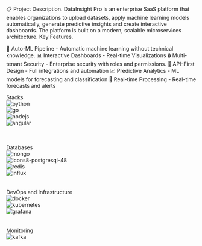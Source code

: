 📋 Project Description.
DataInsight Pro is an enterprise SaaS platform that enables organizations to upload datasets, apply machine learning models automatically, generate predictive insights and create interactive dashboards. The platform is built on a modern, scalable microservices architecture.
Key Features.

🤖 Auto-ML Pipeline - Automatic machine learning without technical knowledge.
📊 Interactive Dashboards - Real-time Visualizations
🔒 Multi-tenant Security - Enterprise security with roles and permissions.
🚀 API-First Design - Full integrations and automation
📈 Predictive Analytics - ML models for forecasting and classification
🔄 Real-time Processing - Real-time forecasts and alerts


Stacks<br>
![python](https://github.com/user-attachments/assets/d5cbe628-beae-45ac-8eb1-cda56a4460d7)<br>
![go](https://github.com/user-attachments/assets/ec36b0c4-1196-437d-a410-336e6341c9d4)<br>
![nodejs](https://github.com/user-attachments/assets/41bf5709-a0e1-46d3-9b57-09b2a359b078)<br>
![angular](https://github.com/user-attachments/assets/95a81e83-399c-40ea-8bf0-42ac7a69a451)<br>

<br><br>
Databases<br>
![mongo](https://github.com/user-attachments/assets/d2b1deb4-c33e-4e26-a632-0df27d0ecf46)<br>
![icons8-postgresql-48](https://github.com/user-attachments/assets/8036b456-1082-4aea-9bef-b4a73f9d95dd)<br>
![redis](https://github.com/user-attachments/assets/18c1f533-0e8d-43ab-aefa-9d56489d7fc2)<br>
![influx](https://github.com/user-attachments/assets/df91786d-b8ac-47be-ac51-99c668605795)<br>
<br><br>
DevOps and Infrastructure<br>
![docker](https://github.com/user-attachments/assets/169c9898-d6de-45ba-9d03-f3713d9d06ff)<br>
![kubernetes](https://github.com/user-attachments/assets/60b63cb6-cb7e-4a37-b3e0-a919604bffe9)<br>
![grafana](https://github.com/user-attachments/assets/fc58ed29-0f3e-4142-84b9-f80158252097)<br>
<br><br>
Monitoring<br>
![kafka](https://github.com/user-attachments/assets/c39e1ddf-ca95-4bf4-ac2f-f17990553355)<br>


